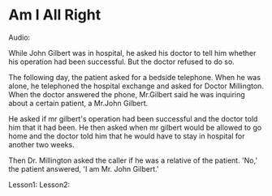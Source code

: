 # Am I All Right

Audio:

While John Gilbert was in hospital, he asked his doctor to tell him whether his operation had been successful. But the doctor refused to do so.

The following day, the patient asked for a bedside telephone. When he was alone, he telephoned the hospital exchange and asked for Doctor Millington. When the doctor answered the phone, Mr.Gilbert said he was inquiring about a certain patient, a Mr.John Gilbert.

He asked if mr gilbert's operation had been successful and the doctor told him that it had been. He then asked when mr gilbert would be allowed to go home and the doctor told him that he would have to stay in hospital for another two weeks.

Then Dr. Millington asked the caller if he was a relative of the patient. 'No,' the patient answered, 'I am Mr. John Gilbert.'

Lesson1: 
Lesson2:
